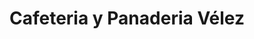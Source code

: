 ---
title: "Cafeteria y Panaderia Vélez"
url: /velez/cafeteria-y-panaderia-velez/
shop: panadería
---